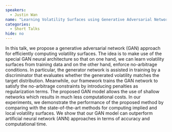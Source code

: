 ```yaml
---
speakers:
  - Justin Wan
name: "Learning Volatility Surfaces using Generative Adversarial Networks"
categories:
  - Short Talks
hide: no
---
```

In this talk, we propose a generative adversarial network (GAN) approach for efficiently computing volatility surfaces. The idea is to make use of the special GAN neural architecture so that on one hand, we can learn volatility surfaces from training data and on the other hand, enforce no-arbitrage conditions. In particular, the generator network is assisted in training by a discriminator that evaluates whether the generated volatility matches the target distribution. Meanwhile, our framework trains the GAN network to satisfy the no-arbitrage constraints by introducing penalties as regularization terms. The proposed GAN model allows the use of shallow networks which results in much less computational costs. In our experiments, we demonstrate the performance of the proposed method by comparing with the state-of-the-art methods for computing implied and local volatility surfaces. We show that our GAN model can outperform artificial neural network (ANN) approaches in terms of accuracy and computational time.
